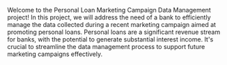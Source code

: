 Welcome to the Personal Loan Marketing Campaign Data Management project! In this project, we will address the need of a bank to efficiently manage the data collected during a recent marketing campaign aimed at promoting personal loans. Personal loans are a significant revenue stream for banks, with the potential to generate substantial interest income. It's crucial to streamline the data management process to support future marketing campaigns effectively.
